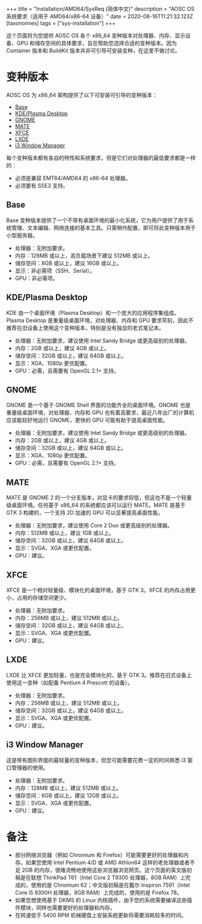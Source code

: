 +++
title = "Installation/AMD64/SysReq (简体中文)"
description = "AOSC OS 系统要求（适用于 AMD64/x86-64 设备）"
date = 2020-08-16T11:21:32.123Z
[taxonomies]
tags = ["sys-installation"]
+++

这个页面将为您提供 AOSC OS 各个 x86_64 变种版本对处理器、内存、显示设备、GPU 和储存空间的具体要求，旨在帮助您选择合适的变种版本。因为 Container 版本和 BuildKit 版本并非可引导可安装变种，在这里不做讨论。

# 变种版本

AOSC OS 为 x86_64 架构提供了以下可安装可引导的变种版本：

- [Base](#base)
- [KDE/Plasma Desktop](#kde-plasma-desktop)
- [GNOME](#gnome)
- [MATE](#mate)
- [XFCE](#xfce)
- [LXDE](#lxde)
- [i3 Window Manager](#i3-window-manager)


每个变种版本都有各自的特性和系统要求，但是它们对处理器的最低要求都是一样的：

- 必须是兼容 EMT64/AMD64 的 x86-64 处理器。
- 必须要有 SSE3 支持。

## Base

Base 变种版本提供了一个不带有桌面环境的最小化系统，它为用户提供了用于系统管理、文本编辑、网络连接的基本工具。只需稍作配置，即可将此变种版本用于小型服务器。

- 处理器：无附加要求。
- 内存：128MB 或以上，高负载场景下建议 512MB 或以上。
- 储存空间：8GB 或以上，建议 16GB 或以上。
- 显示：非必需项（SSH、Serial）。
- GPU：非必需项。

## KDE/Plasma Desktop

KDE 由一个桌面环境（Plasma Desktop）和一个庞大的应用程序集组成。Plasma Desktop 是重量级桌面环境，对处理器、内存和 GPU 要求苛刻，因此不推荐在旧设备上使用这个变种版本，特别是没有独显的老式笔记本。

- 处理器：无附加要求，建议使用 Intel Sandy Bridge 或更高级别的处理器。
- 内存：2GB 或以上，建议 4GB 或以上。
- 储存空间：32GB 或以上，建议 64GB 或以上。
- 显示：XGA、1080p 更优配置。
- GPU：必需，且需要有 OpenGL 2.1+ 支持。

## GNOME

GNOME 是一个基于 GNOME Shell 界面的功能齐全的桌面环境。GNOME 也是重量级桌面环境，对处理器、内存和 GPU 也有着高要求，最近八年出厂的计算机应该能较好地运行 GNOME，更快的 GPU 可能有助于提高桌面性能。

- 处理器：无附加要求，建议使用 Intel Sandy Bridge 或更高级别的处理器。
- 内存：2GB 或以上，建议 4GB 或以上。
- 储存空间：32GB 或以上，建议 64GB 或以上。
- 显示：XGA、1080p 更优配置。
- GPU：必需，且需要有 OpenGL 2.1+ 支持。

## MATE

MATE 是 GNOME 2 的一个分支版本，对显卡的要求较低，但这也不是一个轻量级桌面环境。任何基于 x86_64 的系统都应该可以运行 MATE。MATE 是基于 GTK 3 构建的，一个支持 2D 加速的 GPU 可以显著提高桌面性能。

- 处理器：无附加要求，建议使用 Core 2 Duo 或更高级别的处理器。
- 内存：512MB 或以上，建议 1GB 或以上。
- 储存空间：32GB 或以上，建议 64GB 或以上。
- 显示：SVGA、XGA 或更优配置。
- GPU：建议。

## XFCE

XFCE 是一个相对轻量级、模块化的桌面环境，基于 GTK 3。XFCE 的内存占用更小，占用的存储空间更少。

- 处理器：无附加要求。
- 内存：256MB 或以上，建议 512MB 或以上。
- 储存空间：32GB 或以上，建议 64GB 或以上。
- 显示：SVGA、XGA 或更优配置。
- GPU：建议。

## LXDE

LXDE 比 XFCE 更加轻量，也是完全模块化的，基于 GTK 3。推荐在旧式设备上使用这一变种（如配备 Pentium 4 Prescott 的设备）。

- 处理器：无附加要求。
- 内存：256MB 或以上，建议 512MB 或以上。
- 储存空间：32GB 或以上，建议 64GB 或以上。
- 显示：SVGA、XGA 或更优配置。
- GPU：建议。

## i3 Window Manager

这是带有图形界面的最轻量的变种版本，但您可能需要花费一定的时间熟悉 i3 窗口管理器的使用。

- 处理器：无附加要求。
- 内存：128MB 或以上，建议 512MB 或以上。
- 储存空间：6GB 或以上，建议 12GB 或以上。
- 显示：SVGA、XGA 或更优配置。
- GPU：建议。

# 备注

- 部分网络浏览器（例如 Chromium 和 Firefox）可能需要更好的处理器和内存。如果您使用 Intel Pentium 4/D 或 AMD Athlon64 这样的老处理器或者不足 2GB 的内存，很难流畅地使用这些浏览器浏览网页。这个页面的英文版初稿是在联想 ThinkPad T61（Intel Core 2 T9300 处理器，8GB RAM）上完成的，使用的是 Chromium 62；中文版初稿是在戴尔 Inspiron 7591（Intel Core i5 9300H 处理器，8GB RAM）上完成的，使用的是 Firefox 78。
- 如果您想使用基于 DKMS 的 Linux 内核插件，由于您的系统需要编译这些插件模块，同样也需要更好的处理器和内存。
- 在转速低于 5400 RPM 机械硬盘上安装系统更新将需要消耗较多的时间。